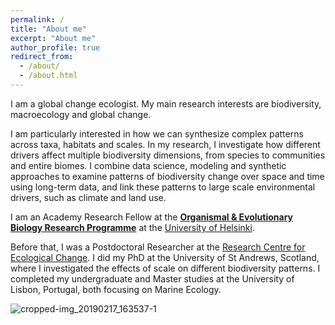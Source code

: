 ```yaml
---
permalink: /
title: "About me"
excerpt: "About me"
author_profile: true
redirect_from: 
  - /about/
  - /about.html
---
```



I am a global change ecologist. My main research interests are biodiversity, macroecology and global change.


I am particularly interested in how we can synthesize complex patterns across taxa, habitats and scales. In my research, I investigate how different drivers affect multiple biodiversity dimensions, from species to communities and entire biomes. I combine data science, modeling and synthetic approaches to examine patterns of biodiversity change over space and time using long-term data, and link these patterns to large scale environmental drivers, such as climate and land use. 


I am an Academy Research Fellow at the [**Organismal & Evolutionary Biology Research Programme**](https://www.helsinki.fi/en/faculty-biological-and-environmental-sciences/research/organismal-and-evolutionary-biology) at the [University of Helsinki](https://researchportal.helsinki.fi/en/persons/laura-ant%C3%A3o).

Before that, I was a Postdoctoral Researcher at the [Research Centre for Ecological Change](https://www2.helsinki.fi/en/researchgroups/research-centre-for-ecological-change). I did my PhD at the University of St Andrews, Scotland, where I investigated the effects of scale on different biodiversity patterns. I completed my undergraduate and Master studies at the University of Lisbon, Portugal, both focusing on Marine Ecology. 


![cropped-img_20190217_163537-1](https://user-images.githubusercontent.com/12911566/196736140-1319f517-d695-43f3-8b16-931041107e2c.jpg)



